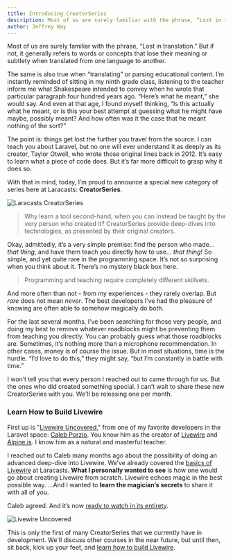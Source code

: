 ```yaml
---
title: Introducing CreatorSeries
description: Most of us are surely familiar with the phrase, “Lost in translation.” But if not, it generally refers to words or concepts that lose their meaning or subtlety when translated from one language to another. The same is also true when “translating” or parsing educational content.
author: Jeffrey Way
---
```


Most of us are surely familiar with the phrase, “Lost in translation.” But if not, it generally refers to words or concepts that lose their meaning or subtlety when translated from one language to another.

The same is also true when “translating” or parsing educational content. I’m instantly reminded of sitting in my ninth grade class, listening to the teacher inform me what Shakespeare intended to convey when he wrote that particular paragraph four hundred years ago. “Here’s what he meant,” she would say. And even at that age, I found myself thinking, “Is this actually what he meant, or is this your best attempt at guessing what he might have maybe, possibly meant? And how often was it the case that he meant nothing of the sort?”

The point is: things get lost the further you travel from the source. I can teach you about Laravel, but no one will ever understand it as deeply as its creator, Taylor Otwell, who wrote those original lines back in 2012. It’s easy to learn what a piece of code does. But it’s far more difficult to grasp why it does so.

With that in mind, today, I’m proud to announce a special new category of series here at Laracasts: **CreatorSeries**.

![Laracasts CreatorSeries](https://github.com/laracasts/blog/assets/183223/4a7355b7-18e0-4a5f-85a4-64cbf85e8b4c)

> Why learn a tool second-hand, when you can instead be taught by the very person who created it? CreatorSeries provide deep-dives into technologies, as presented by their original creators.

Okay, admittedly, it’s a very simple premise: find the person who made… _that thing_, and have them teach you directly how to use… _that thing_! So simple, and yet quite rare in the programming space. It’s not so surprising when you think about it. There’s no mystery black box here.

> Programming and teaching require completely different skillsets.

And more often than not - from my experiences - they rarely overlap. But _rare_ does not mean _never_. The best developers I’ve had the pleasure of knowing are often able to somehow magically do both.

For the last several months, I’ve been searching for those very people, and doing my best to remove whatever roadblocks might be preventing them from teaching you directly. You can probably guess what those roadblocks are. Sometimes, it’s nothing more than a microphone recommendation. In other cases, money is of course the issue. But in most situations, time is the hurdle. “I’d love to do this,” they might say, “but I’m constantly in battle with time.”

I won’t tell you that every person I reached out to came through for us. But the ones who did created something special. I can’t wait to share these new CreatorSeries with you. We'll be releasing one per month.

### Learn How to Build Livewire

First up is "[Livewire Uncovered](https://laracasts.com/series/livewire-uncovered)," from one of my favorite developers in the Laravel space: [Caleb Porzio](http://twitter.com/calebporzio). You know him as the creator of [Livewire](https://laravel-livewire.com) and [Alpine.js](https://alpinejs.dev). I know him as a natural and masterful teacher.

I reached out to Caleb many months ago about the possibility of doing an advanced deep-dive into Livewire. We’ve already covered the [basics of Livewire](https://laracasts.com/series/livewire-basics) at Laracasts. **What I personally wanted to see** is how one would go about creating Livewire from scratch. Livewire echoes magic in the best possible way. …And I wanted to **learn the magician’s secrets** to share it with all of you.

Caleb agreed. And it’s now [ready to watch in its entirety](https://laracasts.com/series/livewire-uncovered).

![Livewire Uncovered](https://laracasts.nyc3.digitaloceanspaces.com/blog/images/livewire-uncovered-card.jpeg)

This is only the first of many CreatorSeries that we currently have in development. We'll discuss other courses in the near future, but until then, sit back, kick up your feet, and [learn how to build Livewire](https://laracasts.com/series/livewire-uncovered).
